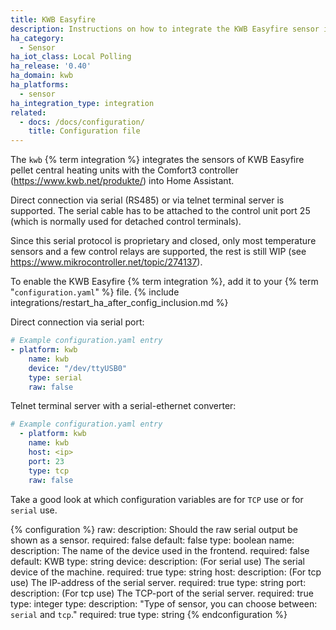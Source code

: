 ```yaml
---
title: KWB Easyfire
description: Instructions on how to integrate the KWB Easyfire sensor into Home Assistant.
ha_category:
  - Sensor
ha_iot_class: Local Polling
ha_release: '0.40'
ha_domain: kwb
ha_platforms:
  - sensor
ha_integration_type: integration
related:
  - docs: /docs/configuration/
    title: Configuration file
---
```


The `kwb` {% term integration %} integrates the sensors of KWB Easyfire pellet central heating units with the Comfort3 controller (https://www.kwb.net/produkte/) into Home Assistant.

Direct connection via serial (RS485) or via telnet terminal server is supported. The serial cable has to be attached to the control unit port 25 (which is normally used for detached control terminals).

Since this serial protocol is proprietary and closed, only most temperature sensors and a few control relays are supported, the rest is still WIP (see <https://www.mikrocontroller.net/topic/274137>).

To enable the KWB Easyfire {% term integration %}, add it to your {% term "`configuration.yaml`" %} file.
{% include integrations/restart_ha_after_config_inclusion.md %}

Direct connection via serial port:

```yaml
# Example configuration.yaml entry
- platform: kwb
    name: kwb
    device: "/dev/ttyUSB0"
    type: serial
    raw: false
```

Telnet terminal server with a serial-ethernet converter:

```yaml
# Example configuration.yaml entry
  - platform: kwb
    name: kwb
    host: <ip>
    port: 23
    type: tcp
    raw: false
```

Take a good look at which configuration variables are for `TCP` use or for `serial` use.

{% configuration %}
raw:
  description: Should the raw serial output be shown as a sensor.
  required: false
  default: false
  type: boolean
name:
  description: The name of the device used in the frontend.
  required: false
  default: KWB
  type: string
device:
  description: (For serial use) The serial device of the machine.
  required: true
  type: string
host:
  description: (For tcp use) The IP-address of the serial server.
  required: true
  type: string
port:
  description: (For tcp use) The TCP-port of the serial server.
  required: true
  type: integer
type:
  description: "Type of sensor, you can choose between: `serial` and `tcp`."
  required: true
  type: string
{% endconfiguration %}
